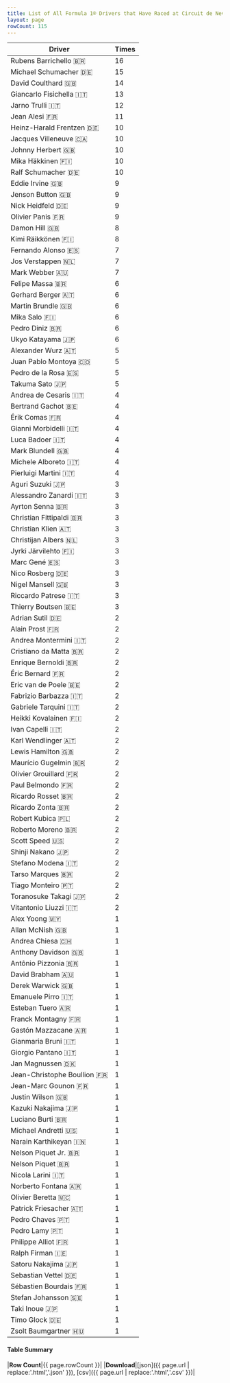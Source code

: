 ```yaml
---
title: List of All Formula 1® Drivers that Have Raced at Circuit de Nevers Magny-Cours
layout: page
rowCount: 115
---
```


| Driver | Times |
|--|--|
| Rubens Barrichello 🇧🇷 | 16 |
| Michael Schumacher 🇩🇪 | 15 |
| David Coulthard 🇬🇧 | 14 |
| Giancarlo Fisichella 🇮🇹 | 13 |
| Jarno Trulli 🇮🇹 | 12 |
| Jean Alesi 🇫🇷 | 11 |
| Heinz-Harald Frentzen 🇩🇪 | 10 |
| Jacques Villeneuve 🇨🇦 | 10 |
| Johnny Herbert 🇬🇧 | 10 |
| Mika Häkkinen 🇫🇮 | 10 |
| Ralf Schumacher 🇩🇪 | 10 |
| Eddie Irvine 🇬🇧 | 9 |
| Jenson Button 🇬🇧 | 9 |
| Nick Heidfeld 🇩🇪 | 9 |
| Olivier Panis 🇫🇷 | 9 |
| Damon Hill 🇬🇧 | 8 |
| Kimi Räikkönen 🇫🇮 | 8 |
| Fernando Alonso 🇪🇸 | 7 |
| Jos Verstappen 🇳🇱 | 7 |
| Mark Webber 🇦🇺 | 7 |
| Felipe Massa 🇧🇷 | 6 |
| Gerhard Berger 🇦🇹 | 6 |
| Martin Brundle 🇬🇧 | 6 |
| Mika Salo 🇫🇮 | 6 |
| Pedro Diniz 🇧🇷 | 6 |
| Ukyo Katayama 🇯🇵 | 6 |
| Alexander Wurz 🇦🇹 | 5 |
| Juan Pablo Montoya 🇨🇴 | 5 |
| Pedro de la Rosa 🇪🇸 | 5 |
| Takuma Sato 🇯🇵 | 5 |
| Andrea de Cesaris 🇮🇹 | 4 |
| Bertrand Gachot 🇧🇪 | 4 |
| Érik Comas 🇫🇷 | 4 |
| Gianni Morbidelli 🇮🇹 | 4 |
| Luca Badoer 🇮🇹 | 4 |
| Mark Blundell 🇬🇧 | 4 |
| Michele Alboreto 🇮🇹 | 4 |
| Pierluigi Martini 🇮🇹 | 4 |
| Aguri Suzuki 🇯🇵 | 3 |
| Alessandro Zanardi 🇮🇹 | 3 |
| Ayrton Senna 🇧🇷 | 3 |
| Christian Fittipaldi 🇧🇷 | 3 |
| Christian Klien 🇦🇹 | 3 |
| Christijan Albers 🇳🇱 | 3 |
| Jyrki Järvilehto 🇫🇮 | 3 |
| Marc Gené 🇪🇸 | 3 |
| Nico Rosberg 🇩🇪 | 3 |
| Nigel Mansell 🇬🇧 | 3 |
| Riccardo Patrese 🇮🇹 | 3 |
| Thierry Boutsen 🇧🇪 | 3 |
| Adrian Sutil 🇩🇪 | 2 |
| Alain Prost 🇫🇷 | 2 |
| Andrea Montermini 🇮🇹 | 2 |
| Cristiano da Matta 🇧🇷 | 2 |
| Enrique Bernoldi 🇧🇷 | 2 |
| Éric Bernard 🇫🇷 | 2 |
| Eric van de Poele 🇧🇪 | 2 |
| Fabrizio Barbazza 🇮🇹 | 2 |
| Gabriele Tarquini 🇮🇹 | 2 |
| Heikki Kovalainen 🇫🇮 | 2 |
| Ivan Capelli 🇮🇹 | 2 |
| Karl Wendlinger 🇦🇹 | 2 |
| Lewis Hamilton 🇬🇧 | 2 |
| Maurício Gugelmin 🇧🇷 | 2 |
| Olivier Grouillard 🇫🇷 | 2 |
| Paul Belmondo 🇫🇷 | 2 |
| Ricardo Rosset 🇧🇷 | 2 |
| Ricardo Zonta 🇧🇷 | 2 |
| Robert Kubica 🇵🇱 | 2 |
| Roberto Moreno 🇧🇷 | 2 |
| Scott Speed 🇺🇸 | 2 |
| Shinji Nakano 🇯🇵 | 2 |
| Stefano Modena 🇮🇹 | 2 |
| Tarso Marques 🇧🇷 | 2 |
| Tiago Monteiro 🇵🇹 | 2 |
| Toranosuke Takagi 🇯🇵 | 2 |
| Vitantonio Liuzzi 🇮🇹 | 2 |
| Alex Yoong 🇲🇾 | 1 |
| Allan McNish 🇬🇧 | 1 |
| Andrea Chiesa 🇨🇭 | 1 |
| Anthony Davidson 🇬🇧 | 1 |
| Antônio Pizzonia 🇧🇷 | 1 |
| David Brabham 🇦🇺 | 1 |
| Derek Warwick 🇬🇧 | 1 |
| Emanuele Pirro 🇮🇹 | 1 |
| Esteban Tuero 🇦🇷 | 1 |
| Franck Montagny 🇫🇷 | 1 |
| Gastón Mazzacane 🇦🇷 | 1 |
| Gianmaria Bruni 🇮🇹 | 1 |
| Giorgio Pantano 🇮🇹 | 1 |
| Jan Magnussen 🇩🇰 | 1 |
| Jean-Christophe Boullion 🇫🇷 | 1 |
| Jean-Marc Gounon 🇫🇷 | 1 |
| Justin Wilson 🇬🇧 | 1 |
| Kazuki Nakajima 🇯🇵 | 1 |
| Luciano Burti 🇧🇷 | 1 |
| Michael Andretti 🇺🇸 | 1 |
| Narain Karthikeyan 🇮🇳 | 1 |
| Nelson Piquet Jr. 🇧🇷 | 1 |
| Nelson Piquet 🇧🇷 | 1 |
| Nicola Larini 🇮🇹 | 1 |
| Norberto Fontana 🇦🇷 | 1 |
| Olivier Beretta 🇲🇨 | 1 |
| Patrick Friesacher 🇦🇹 | 1 |
| Pedro Chaves 🇵🇹 | 1 |
| Pedro Lamy 🇵🇹 | 1 |
| Philippe Alliot 🇫🇷 | 1 |
| Ralph Firman 🇮🇪 | 1 |
| Satoru Nakajima 🇯🇵 | 1 |
| Sebastian Vettel 🇩🇪 | 1 |
| Sébastien Bourdais 🇫🇷 | 1 |
| Stefan Johansson 🇸🇪 | 1 |
| Taki Inoue 🇯🇵 | 1 |
| Timo Glock 🇩🇪 | 1 |
| Zsolt Baumgartner 🇭🇺 | 1 |

#### Table Summary

|**Row Count**|{{ page.rowCount }}|
|**Download**|[json]({{ page.url | replace:'.html','.json' }}), [csv]({{ page.url | replace:'.html','.csv' }})|
